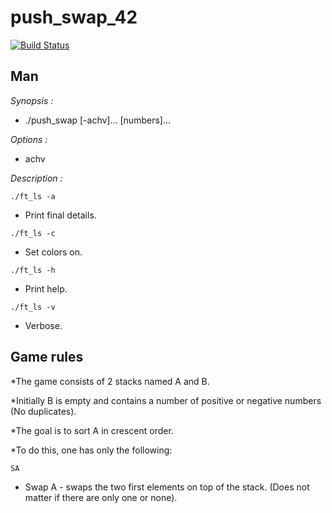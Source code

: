 push_swap_42
============
[![Build Status](https://travis-ci.org/Vallium/push_swap_42.svg)](https://travis-ci.org/Vallium/push_swap_42)

Man
--------
*Synopsis :*
* ./push_swap [-achv]... [numbers]...

*Options :*
* achv

*Description :*

`./ft_ls -a`
* Print final details.

`./ft_ls -c`
* Set colors on.

`./ft_ls -h`
* Print help.

`./ft_ls -v`
* Verbose.

Game rules
----------
*The game consists of 2 stacks named A and B.

*Initially B is empty and contains a number of positive or negative numbers (No duplicates).

*The goal is to sort A in crescent order.

*To do this, one has only the following:

`SA`
* Swap A - swaps the two first elements on top of the stack. (Does not matter if there are only one or none).